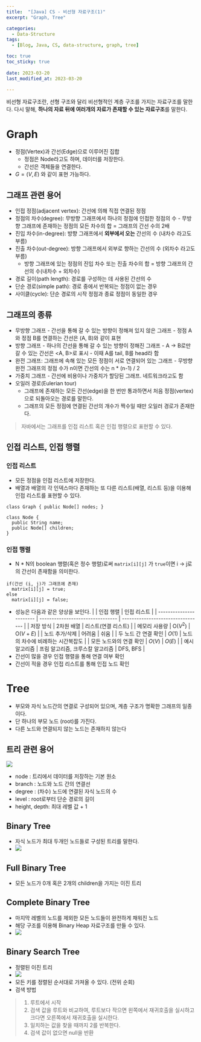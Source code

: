 ```yaml
---
title:  "[Java] CS - 비선형 자료구조(1)"
excerpt: "Graph, Tree"

categories:
  - Data-Structure
tags:
  - [Blog, Java, CS, data-structure, graph, tree]

toc: true
toc_sticky: true
 
date: 2023-03-20
last_modified_at: 2023-03-20

---
```


비선형 자료구조란, 선형 구조와 달리 비선형적인 계층 구조를 가지는 자료구조를 말한다. 다시 말해, **하나의 자료 뒤에 여러개의 자료가 존재할 수 있는 자료구조**를 말한다.

# Graph
- 정점(Vertex)과 간선(Edge)으로 이루어진 집합
	- 정점은 Node라고도 하며, 데이터를 저장한다.
	- 간선은 객체들을 연결한다.
- $G = (V, E)$ 와 같이 표현 가능하다.
  
## 그래프 관련 용어
- 인접 정점(adjacent vertex): 간선에 의해 직접 연결된 정점
- 정점의 차수(degree): 무방향 그래프에서 하나의 정점에 인접한 정점의 수
		- 무방향 그래프에 존재하는 정점의 모든 차수의 합 = 그래프의 간선 수의 2배
- 진입 차수(in-degree): 방향 그래프에서 **외부에서 오는** 간선의 수 (내차수 라고도 부름)
- 진출 차수(out-degree): 방향 그래프에서 외부로 향하는 간선의 수 (외차수 라고도 부름)
	- 방향 그래프에 있는 정점의 진입 차수 또는 진출 차수의 합 = 방향 그래프의 간선의 수(내차수 + 외차수)
- 경로 길이(path length): 경로를 구성하는 데 사용된 간선의 수
- 단순 경로(simple path): 경로 중에서 반복되는 정점이 없는 경우
- 사이클(cycle): 단순 경로의 시작 정점과 종료 정점이 동일한 경우

## 그래프의 종류
- 무방향 그래프
			- 간선을 통해 갈 수 있는 방향이 정해져 있지 않은 그래프
			- 정점 A와 정점 B를 연결하는 간선은 (A, B)와 같이 표현
- 방향 그래프
		- 하나의 간선을 통해 갈 수 있는 방향이 정해진 그래프
		- A -> B로만 갈 수 있는 간선은 <A, B>로 표시
		- 이때 A를 tail, B를 head라 함
- 완전 그래프: 그래프에 속해 있는 모든 정점이 서로 연결되어 있는 그래프
		- 무방향 완전 그래프의 정점 수가 n이면 간선의 수는 n * (n-1) / 2
- 가중치 그래프
		- 간선에 비용이나 가중치가 할당된 그래프. 네트워크라고도 함
- 오일러 경로(Eulerian tour)
	- 그래프에 존재하는 모든 간선(edge)을 한 번만 통과하면서 처음 정점(vertex)으로 되돌아오는 경로를 말한다.
	- 그래프의 모든 정점에 연결된 간선의 개수가 짝수일 때만 오일러 경로가 존재한다.
> 자바에서는 그래프를 인접 리스트 혹은 인접 행렬으로 표현할 수 있다.


## 인접 리스트, 인접 행렬

### 인접 리스트
- 모든 정점을 인접 리스트에 저장한다.
- 배열과 배열의 각 인덱스마다 존재하는 또 다른 리스트(배열, 리스트 등)을 이용해 인접 리스트를 표현할 수 있다.

```
class Graph { public Node[] nodes; }

class Node {
  public String name;
  public Node[] children;
}
```


### 인접 행렬
- N * N의 boolean 행렬(혹은 정수 행렬)로써 `matrix[i][j]` 가 `true`이면 i -> j로의 간선이 존재함을 의미한다.

```
if(간선 (i, j)가 그래프에 존재)
  matrix[i][j] = true;
else
  matrix[i][j] = false;
```

- 성능은 다음과 같은 양상을 보인다.
|                         | 인접 행렬                        | 인접 리스트                       |
| ----------------------- | -------------------------------- | --------------------------------- |
| 저장 방식               | 2차원 배열                       | 리스트(연결 리스트)               |
| 메모리 사용량           | O($V^2$)                         | O($V+E$)                          |
| 노드 추가/삭제          | 어려움                           | 쉬움                              |
| 두 노드 간 연결 확인    | $O(1)$                           | 노드의 차수에 비례하는 시간복잡도 |
| 모든 노드와의 연결 확인 | $O(V)$                           | $O(E)$                            |
| 예시 알고리즘           | 프림 알고리즘, 크루스칼 알고리즘 | DFS, BFS                          |
- 간선이 많을 경우 인접 행렬을 통해 연결 여부 확인
- 간선이 적을 경우 인접 리스트를 통해 인접 노드 확인


# Tree
- 부모와 자식 노드간의 연결로 구성되어 있으며, 계층 구조가 명확한 그래프의 일종이다.
- 단 하나의 부모 노드 (root)를 가진다.
- 다른 노드와 연결되지 않는 노드는 존재하지 않는다

## 트리 관련 용어

![](http://www.ktword.co.kr/img_data/4726_1.jpg)
- node : 트리에서 데이터를 저장하는 기본 원소
- branch : 노드와 노드 간의 연결선
- degree : (차수) 노드에 연결된 자식 노드의 수
- level : root로부터 단순 경로의 길이
- height, depth: 최대 레벨 값 + 1

## Binary Tree
- 자식 노드가 최대 두개인 노드들로 구성된 트리를 말한다.
- ![](https://upload.wikimedia.org/wikipedia/commons/5/5e/Binary_tree_v2.svg)

## Full Binary Tree
- 모든 노드가 0개 혹은 2개의 children을 가지는 이진 트리

## Complete Binary Tree
- 마지막 레벨의 노드를 제외한 모든 노드들이 완전하게 채워진 노드
- 해당 구조를 이용해 Binary Heap 자료구조를 만들 수 있다.
- ![](https://media.geeksforgeeks.org/wp-content/uploads/20220414154428/complete-200x132.jpg)

## Binary Search Tree

- 정렬된 이진 트리 
- ![](https://img1.daumcdn.net/thumb/R1280x0/?scode=mtistory2&fname=https%3A%2F%2Fblog.kakaocdn.net%2Fdn%2FbCe3QD%2Fbtq2ytHuN1Z%2FAi82KHYBlgY01j9hbwjOO1%2Fimg.png)
- 모든 키를 정렬된 순서대로 가져올 수 있다. (전위 순회)
- 검색 방법
> 1.  루트에서 시작
> 2.  검색 값을 루트와 비교하여, 루트보다 작으면 왼쪽에서 재귀호출을 실시하고 크다면 오른쪽에서 재귀호출을 실시한다.
> 3.  일치하는 값을 찾을 때까지 2를 반복한다.
> 4.  검색 값이 없으면 null을 반환